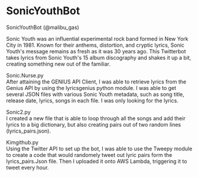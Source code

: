 # SonicYouthBot
SonicYouthBot (@malibu_gas)

Sonic Youth was an influential experimental rock band formed in New York City in 1981. Known for their anthems, distortion, and cryptic lyrics, Sonic Youth's message remains as fresh as it was 30 years ago. This Twitterbot takes lyrics from Sonic Youth's 15 album discography and shakes it up a bit, creating something new out of the familiar. 

Sonic.Nurse.py <br> 
After attaining the GENIUS API Client, I was able to retrieve lyrics from the Genius API by using the lyricsgenius python module. I was able to get several JSON files with various Sonic Youth metadata, such as song title, release date, lyrics, songs in each file. I was only looking for the lyrics. 

Sonic2.py <br>
I created a new file that is able to loop through all the songs and add their lyrics to a big dictionary, but also creating pairs out of two random lines (lyrics_pairs.json).

Kimgithub.py <br>
Using the Twitter API to set up the bot, I was able to use the Tweepy module to create a code that would randomely tweet out lyric pairs form the lyrics_pairs.Json file. Then I uploaded it onto AWS Lambda, triggering it to tweet every hour. 
